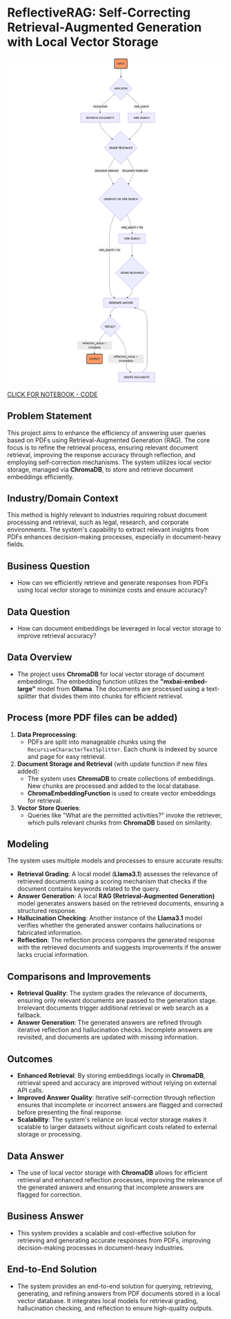 # ReflectiveRAG: Self-Correcting Retrieval-Augmented Generation with Local Vector Storage

![Diagram](mermaid-diagram-2024-09-11-202622.png)

[CLICK FOR NOTEBOOK - CODE](Local_RAG_LLM.ipynb)


## Problem Statement
This project aims to enhance the efficiency of answering user queries based on PDFs using Retrieval-Augmented Generation (RAG). The core focus is to refine the retrieval process, ensuring relevant document retrieval, improving the response accuracy through reflection, and employing self-correction mechanisms. The system utilizes local vector storage, managed via **ChromaDB**, to store and retrieve document embeddings efficiently.

## Industry/Domain Context
This method is highly relevant to industries requiring robust document processing and retrieval, such as legal, research, and corporate environments. The system's capability to extract relevant insights from PDFs enhances decision-making processes, especially in document-heavy fields.

## Business Question
- How can we efficiently retrieve and generate responses from PDFs using local vector storage to minimize costs and ensure accuracy?

## Data Question
- How can document embeddings be leveraged in local vector storage to improve retrieval accuracy?

## Data Overview
- The project uses **ChromaDB** for local vector storage of document embeddings. The embedding function utilizes the **"mxbai-embed-large"** model from **Ollama**. The documents are processed using a text-splitter that divides them into chunks for efficient retrieval.

## Process (more PDF files can be added)
1. **Data Preprocessing**:
    - PDFs are split into manageable chunks using the `RecursiveCharacterTextSplitter`. Each chunk is indexed by source and page for easy retrieval.
2. **Document Storage and Retrieval** (with update function if new files added):
    - The system uses **ChromaDB** to create collections of embeddings. New chunks are processed and added to the local database. 
    - **ChromaEmbeddingFunction** is used to create vector embeddings for retrieval.
3. **Vector Store Queries**:
    - Queries like "What are the permitted activities?" invoke the retriever, which pulls relevant chunks from **ChromaDB** based on similarity.

## Modeling
The system uses multiple models and processes to ensure accurate results:
- **Retrieval Grading**: A local model (**Llama3.1**) assesses the relevance of retrieved documents using a scoring mechanism that checks if the document contains keywords related to the query.
- **Answer Generation**: A local **RAG (Retrieval-Augmented Generation)** model generates answers based on the retrieved documents, ensuring a structured response.
- **Hallucination Checking**: Another instance of the **Llama3.1** model verifies whether the generated answer contains hallucinations or fabricated information.
- **Reflection**: The reflection process compares the generated response with the retrieved documents and suggests improvements if the answer lacks crucial information.

## Comparisons and Improvements
- **Retrieval Quality**: The system grades the relevance of documents, ensuring only relevant documents are passed to the generation stage. Irrelevant documents trigger additional retrieval or web search as a fallback.
- **Answer Generation**: The generated answers are refined through iterative reflection and hallucination checks. Incomplete answers are revisited, and documents are updated with missing information.

## Outcomes
- **Enhanced Retrieval**: By storing embeddings locally in **ChromaDB**, retrieval speed and accuracy are improved without relying on external API calls.
- **Improved Answer Quality**: Iterative self-correction through reflection ensures that incomplete or incorrect answers are flagged and corrected before presenting the final response.
- **Scalability**: The system's reliance on local vector storage makes it scalable to larger datasets without significant costs related to external storage or processing.

## Data Answer
- The use of local vector storage with **ChromaDB** allows for efficient retrieval and enhanced reflection processes, improving the relevance of the generated answers and ensuring that incomplete answers are flagged for correction.

## Business Answer
- This system provides a scalable and cost-effective solution for retrieving and generating accurate responses from PDFs, improving decision-making processes in document-heavy industries.

## End-to-End Solution
- The system provides an end-to-end solution for querying, retrieving, generating, and refining answers from PDF documents stored in a local vector database. It integrates local models for retrieval grading, hallucination checking, and reflection to ensure high-quality outputs.

